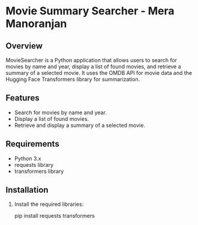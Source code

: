 # Movie Summary Searcher - Mera Manoranjan

## Overview
MovieSearcher is a Python application that allows users to search for movies by name and year, display a list of found movies, and retrieve a summary of a selected movie. It uses the OMDB API for movie data and the Hugging Face Transformers library for summarization.

## Features
- Search for movies by name and year.
- Display a list of found movies.
- Retrieve and display a summary of a selected movie.

## Requirements
- Python 3.x
- requests library
- transformers library

## Installation
1. Install the required libraries:
   
   pip install requests transformers
